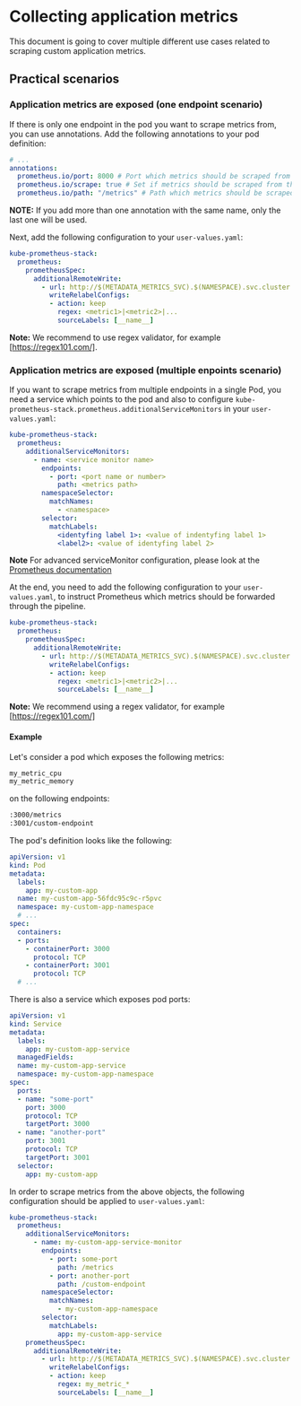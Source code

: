 # Collecting application metrics

This document is going to cover multiple different use cases related to scraping custom application metrics.

## Practical scenarios

### Application metrics are exposed (one endpoint scenario)

If there is only one endpoint in the pod you want to scrape metrics from, you can use annotations.
Add the following annotations to your pod definition:

```yaml
# ...
annotations:
  prometheus.io/port: 8000 # Port which metrics should be scraped from
  prometheus.io/scrape: true # Set if metrics should be scraped from this pod
  prometheus.io/path: "/metrics" # Path which metrics should be scraped from
```

**NOTE:** If you add more than one annotation with the same name, only the last one will be used.

Next, add the following configuration to your `user-values.yaml`:

```yaml
kube-prometheus-stack:
  prometheus:
    prometheusSpec:
      additionalRemoteWrite:
        - url: http://$(METADATA_METRICS_SVC).$(NAMESPACE).svc.cluster.local.:9888/prometheus.metrics.<custom endpoint name>
          writeRelabelConfigs:
          - action: keep
            regex: <metric1>|<metric2>|...
            sourceLabels: [__name__]
```

**Note:** We recommend to use regex validator, for example [https://regex101.com/].

### Application metrics are exposed (multiple enpoints scenario)

If you want to scrape metrics from multiple endpoints in a single Pod,
you need a service which points to the pod and also to configure `kube-prometheus-stack.prometheus.additionalServiceMonitors`
in your `user-values.yaml`:

```yaml
kube-prometheus-stack:
  prometheus:
    additionalServiceMonitors:
      - name: <service monitor name>
        endpoints:
          - port: <port name or number>
            path: <metrics path>
        namespaceSelector:
          matchNames:
            - <namespace>
        selector:
          matchLabels:
            <identyfing label 1>: <value of indentyfing label 1>
            <label2>: <value of identyfing label 2>
```

**Note** For advanced serviceMonitor configuration, please look at the [Prometheus documentation][prometheus_service_monitors]

At the end, you need to add the following configuration to your `user-values.yaml`,
to instruct Prometheus which metrics should be forwarded through the pipeline.

```yaml
kube-prometheus-stack:
  prometheus:
    prometheusSpec:
      additionalRemoteWrite:
        - url: http://$(METADATA_METRICS_SVC).$(NAMESPACE).svc.cluster.local.:9888/prometheus.metrics.<custom endpoint name>
          writeRelabelConfigs:
          - action: keep
            regex: <metric1>|<metric2>|...
            sourceLabels: [__name__]
```

**Note:** We recommend using a regex validator, for example [https://regex101.com/]

[prometheus_service_monitors]: https://github.com/prometheus-operator/prometheus-operator/blob/main/Documentation/api.md#monitoring.coreos.com/v1.ServiceMonitor
[https://regex101.com/]: https://regex101.com/

#### Example

Let's consider a pod which exposes the following metrics:

```txt
my_metric_cpu
my_metric_memory
```

on the following endpoints:

```txt
:3000/metrics
:3001/custom-endpoint
```

The pod's definition looks like the following:

```yaml
apiVersion: v1
kind: Pod
metadata:
  labels:
    app: my-custom-app
  name: my-custom-app-56fdc95c9c-r5pvc
  namespace: my-custom-app-namespace
  # ...
spec:
  containers:
  - ports:
    - containerPort: 3000
      protocol: TCP
    - containerPort: 3001
      protocol: TCP
  # ...
```

There is also a service which exposes pod ports:

```yaml
apiVersion: v1
kind: Service
metadata:
  labels:
    app: my-custom-app-service
  managedFields:
  name: my-custom-app-service
  namespace: my-custom-app-namespace
spec:
  ports:
  - name: "some-port"
    port: 3000
    protocol: TCP
    targetPort: 3000
  - name: "another-port"
    port: 3001
    protocol: TCP
    targetPort: 3001
  selector:
    app: my-custom-app
```

In order to scrape metrics from the above objects, the following configuration should be applied to `user-values.yaml`:

```yaml
kube-prometheus-stack:
  prometheus:
    additionalServiceMonitors:
      - name: my-custom-app-service-monitor
        endpoints:
          - port: some-port
            path: /metrics
          - port: another-port
            path: /custom-endpoint
        namespaceSelector:
          matchNames:
            - my-custom-app-namespace
        selector:
          matchLabels:
            app: my-custom-app-service
    prometheusSpec:
      additionalRemoteWrite:
        - url: http://$(METADATA_METRICS_SVC).$(NAMESPACE).svc.cluster.local.:9888/prometheus.metrics.my_custom_metrics
          writeRelabelConfigs:
          - action: keep
            regex: my_metric_*
            sourceLabels: [__name__]
```
